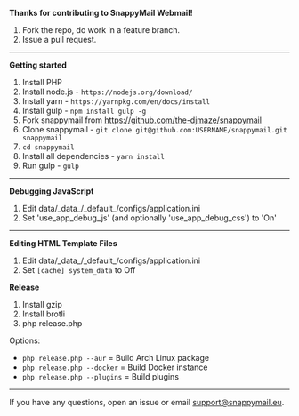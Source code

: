 **Thanks for contributing to SnappyMail Webmail!**

1. Fork the repo, do work in a feature branch.
2. Issue a pull request.

---

**Getting started**

1. Install PHP
2. Install node.js - `https://nodejs.org/download/`
3. Install yarn - `https://yarnpkg.com/en/docs/install`
4. Install gulp - `npm install gulp -g`
5. Fork snappymail from https://github.com/the-djmaze/snappymail
6. Clone snappymail - `git clone git@github.com:USERNAME/snappymail.git snappymail`
7. `cd snappymail`
8. Install all dependencies - `yarn install`
9. Run gulp - `gulp`

---

**Debugging JavaScript**

1. Edit data/\_data_/\_default_/configs/application.ini
2. Set 'use_app_debug_js' (and optionally 'use_app_debug_css') to 'On'

---

**Editing HTML Template Files**

1. Edit data/\_data_/\_default_/configs/application.ini
2. Set `[cache] system_data` to Off

**Release**

1. Install gzip
2. Install brotli
3. php release.php

Options:
* `php release.php --aur` = Build Arch Linux package
* `php release.php --docker` = Build Docker instance
* `php release.php --plugins` = Build plugins

---

If you have any questions, open an issue or email support@snappymail.eu.
